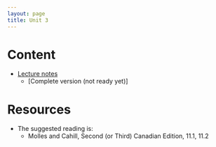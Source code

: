 ```yaml
---
layout: page
title: Unit 3
---
```


# Content

* [Lecture notes](materials/structure.handouts.pdf)
  * [Complete version (not ready yet)]

# Resources

* The suggested reading is:
  * Molles and Cahill, Second (or Third) Canadian Edition, 11.1, 11.2


